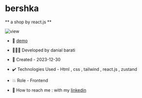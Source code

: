 # bershka

** a shop by react.js **

![view](https://github.com/danial-barati/bershka/assets/104683176/0d6c8361-6f84-4005-af74-da3e401cae88)

- 🔗 [demo](https://bershka.vercel.app/)

- 👩🏻‍💻 Developed by danial barati

- 📆 Created - 2023-12-30

- ✔️ Technologies Used - Html , css , tailwind , react.js , zustand

- 💥 Role - Frontend

- 📲 How to reach me : with my [linkedin](https://www.linkedin.com/in/danial-barati-0a9804291/)
